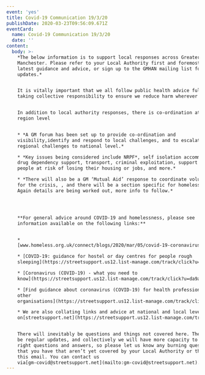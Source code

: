 ```yaml
---
event: 'yes'
title: Covid-19 Communication 19/3/20
publishDate: 2020-03-23T09:56:09.671Z
eventCard:
  name: Covid-19 Communication 19/3/20
  date: ''
content:
  body: >-
    *The below information is to support local responses across Greater
    Manchester. Please refer to your Local Authority first and foremost for the
    latest guidance and advice, or sign up to the GMHAN mailing list for regular
    updates.*


    It is vitally important that we all follow public health advice fully –
    taking collective responsibility to ensure we reduce harm wherever possible.


    In addition to local authority responses, there is co-ordination at a city
    region level


    * *A GM forum has been set up to provide co-ordination and
    visibility,identify and respond to local challenges, and to escalate
    regional challenges to national level.*

    * *Key issues being considered include NRPF*, self isolation accommodation,
    drug dependency support, transport, criminal exploitation, support for
    people at risk of losing their housing or jobs, and more.*

    * *There will also be a GM ‘Mutual Aid’ response to coordinate volunteering
    for the crisis, , and there will be a section specific for homelessness.
    Again details are being worked out, more info to follow.*




    **For general advice around COVID-19 and homelessness, please see
    information available on the following links:**


    *
    [www.homeless.org.uk/connect/blogs/2020/mar/05/covid-19-coronavirus-outbreak](https://streetsupport.us12.list-manage.com/track/click?u=da9a1d4bb2b1a69a981456972&id=e06bb24858&e=80e23c30ae)

    * [COVID-19: guidance for hostel or day centres for people rough
    sleeping](https://streetsupport.us12.list-manage.com/track/click?u=da9a1d4bb2b1a69a981456972&id=ff51aae089&e=80e23c30ae)

    * [Coronavirus (COVID-19) - what you need to
    know](https://streetsupport.us12.list-manage.com/track/click?u=da9a1d4bb2b1a69a981456972&id=fb1c006573&e=80e23c30ae)

    * [Find guidance about coronavirus (COVID-19) for health professionals and
    other
    organisations](https://streetsupport.us12.list-manage.com/track/click?u=da9a1d4bb2b1a69a981456972&id=6c3a362aaf&e=80e23c30ae)

    * We are also collating links and advice at national and local level
    on[streetsupport.net](https://streetsupport.us12.list-manage.com/track/click?u=da9a1d4bb2b1a69a981456972&id=c819a7bdfd&e=80e23c30ae).


    There will inevitably be questions and things not covered here. There will
    be regular updates, and collectively we will have more capacity to find the
    right questions and answers, so please let us know any burning questions
    that you have that aren’t yet covered by your Local Authority or through
    this email. You can contact us
    via[gm-covid@streetsupport.net](mailto:gm-covid@streetsupport.net).
---
```

